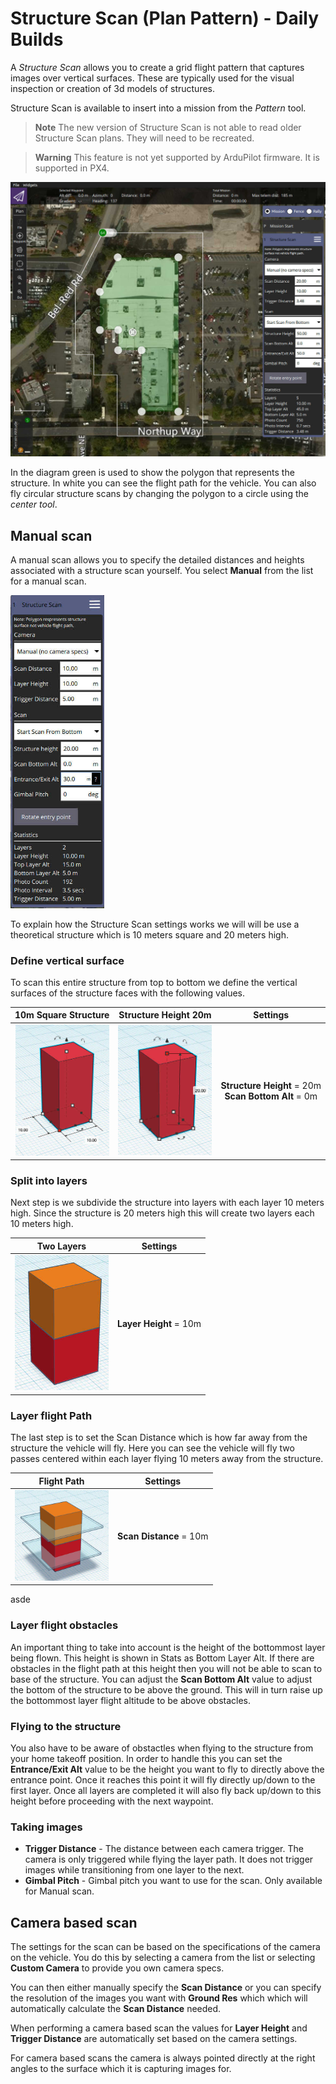 # Structure Scan (Plan Pattern) - Daily Builds

A *Structure Scan* allows you to create a grid flight pattern that captures images over vertical surfaces. 
These are typically used for the visual inspection or creation of 3d models of structures.

Structure Scan is available to insert into a mission from the *Pattern* tool.

> **Note** The new version of Structure Scan is not able to read older Structure Scan plans. They will need to be recreated.

> **Warning** This feature is not yet supported by ArduPilot firmware. 
  It is supported in PX4.

![Structure Scan](../../assets/plan/StructureScanV2/StructureScan.jpg)

In the diagram green is used to show the polygon that represents the structure. 
In white you can see the flight path for the vehicle. 
You can also fly circular structure scans by changing the polygon to a circle using the *center tool*.

## Manual scan

A manual scan allows you to specify the detailed distances and heights associated with a structure scan yourself. You select **Manual** from the list for a manual scan.

<img src="../../assets/plan/StructureScanV2/ManualEditor.jpg" style="width: 150px;"/>

To explain how the Structure Scan settings works we will will be use a theoretical structure which is 10 meters square and 20 meters high.

### Define vertical surface

To scan this entire structure from top to bottom we define the vertical surfaces of the structure faces with the following values.

10m Square Structure            |  Structure Height 20m | Settings
:-------------------------:|:-------------------------: | :-------------------------:
<img src="../../assets/plan/StructureScanV2/CubePolygon.jpg" style="width: 150px;"/>  |  <img src="../../assets/plan/StructureScanV2/CubeHeight.jpg" style="width: 150px;"/> | **Structure Height** = 20m<br>**Scan Bottom Alt** = 0m

### Split into layers
Next step is we subdivide the structure into layers with each layer 10 meters high. Since the structure is 20 meters high this will create two layers each 10 meters high.

Two Layers           |  Settings
:-------------------------:|:-------------------------:
<img src="../../assets/plan/StructureScanV2/LayerHeight.jpg" style="width: 150px;"/>  |  **Layer Height** = 10m<br>

### Layer flight Path

The last step is to set the Scan Distance which is how far away from the structure the vehicle will fly. Here you can see the vehicle will fly two passes centered within each layer flying 10 meters away from the structure.

Flight Path          |  Settings
:-------------------------:|:-------------------------:
<img src="../../assets/plan/StructureScanV2/FlightPath.jpg" style="width: 150px;"/>  |  **Scan Distance** = 10m<br>

asde

### Layer flight obstacles

An important thing to take into account is the height of the bottommost layer being flown. This height is shown in Stats as Bottom Layer Alt. If there are obstacles in the flight path at this height then you will not be able to scan to base of the structure. You can adjust the **Scan Bottom Alt** value to adjust the bottom of the structure to be above the ground. This will in turn raise up the bottommost layer flight altitude to be above obstacles.

### Flying to the structure

You also have to be aware of obstactles when flying to the structure from your home takeoff position. In order to handle this you can set the **Entrance/Exit Alt** value to be the height you want to fly to directly above the entrance point. Once it reaches this point it will fly directly up/down to the first layer. Once all layers are completed it will also fly back up/down to this height before proceeding with the next waypoint.

### Taking images

* **Trigger Distance** - The distance between each camera trigger. The camera is only triggered while flying the layer path. It does not trigger images while transitioning from one layer to the next.
* **Gimbal Pitch** - Gimbal pitch you want to use for the scan. Only available for Manual scan.

## Camera based scan

The settings for the scan can be based on the specifications of the camera on the vehicle. You do this by selecting a camera from the list or selecting **Custom Camera** to provide you own camera specs.

You can then either manually specify the **Scan Distance** or you can specify the resolution of the images you want with **Ground Res** which which will automatically calculate the **Scan Distance** needed.

When performing a camera based scan the values for **Layer Height** and **Trigger Distance** are automatically set based on the camera settings.

For camera based scans the camera is always pointed directly at the right angles to the surface which it is capturing images for.